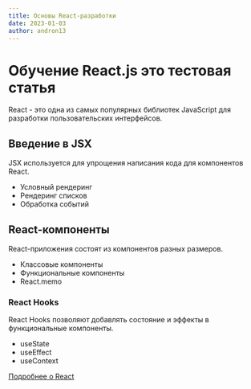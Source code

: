 ```yaml
---
title: Основы React-разработки
date: 2023-01-03
author: andron13
---
```


# Обучение React.js это тестовая статья

React - это одна из самых популярных библиотек JavaScript для разработки пользовательских интерфейсов.

## Введение в JSX

JSX используется для упрощения написания кода для компонентов React.

- Условный рендеринг
- Рендеринг списков
- Обработка событий

## React-компоненты

React-приложения состоят из компонентов разных размеров.

- Классовые компоненты
- Функциональные компоненты
- React.memo

### React Hooks 

React Hooks позволяют добавлять состояние и эффекты в функциональные компоненты.

- useState
- useEffect
- useContext

[Подробнее о React](https://reactjs.org)
